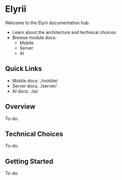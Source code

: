 # Elyrii

Welcome to the Elyrii documentation hub.

- Learn about the architecture and technical choices.
- Browse module docs:
  - Mobile
  - Server
  - AI

## Quick Links
- Mobile docs: ./mobile/
- Server docs: ./server/
- AI docs: ./ai/

## Overview
To-do.

## Technical Choices
To-do.

## Getting Started
To-do.
